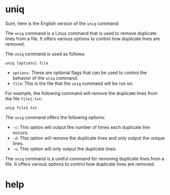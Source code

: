 # uniq

Sure, here is the English version of the `uniq` command:

The `uniq` command is a Linux command that is used to remove duplicate lines from a file. It offers various options to control how duplicate lines are removed.

The `uniq` command is used as follows:

```
uniq [options] file
```

* `options`: These are optional flags that can be used to control the behavior of the `uniq` command.
* `file`: This is the file that the `uniq` command will be run on.

For example, the following command will remove the duplicate lines from the file `file1.txt`:

```
uniq file1.txt
```

The `uniq` command offers the following options:

* `-c`: This option will output the number of times each duplicate line occurs.
* `-d`: This option will remove the duplicate lines and only output the unique lines.
* `-u`: This option will only output the duplicate lines.

The `uniq` command is a useful command for removing duplicate lines from a file. It offers various options to control how duplicate lines are removed.



# help 

```

```
